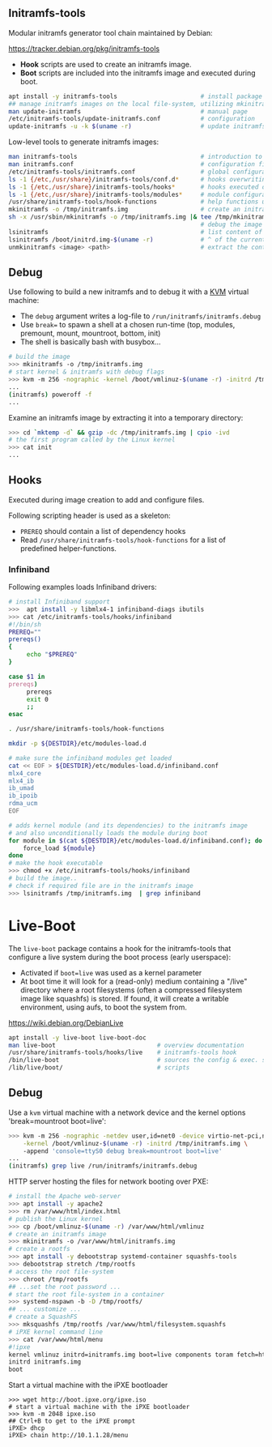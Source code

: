 ## Initramfs-tools

Modular initramfs generator tool chain maintained by Debian:

<https://tracker.debian.org/pkg/initramfs-tools>

* **Hook** scripts are used to create an initramfs image.
* **Boot** scripts are included into the initramfs image and executed during boot.

```bash
apt install -y initramfs-tools                       # install package
## manage initramfs images on the local file-system, utilizing mkinitramfs
man update-initramfs                                 # manual page
/etc/initramfs-tools/update-initramfs.conf           # configuration
update-initramfs -u -k $(uname -r)                   # update initramfs of the currently running kernel
```

Low-level tools to generate initramfs images:

```bash
man initramfs-tools                                  # introduction to writing scripts for mkinitramfs
man initramfs.conf                                   # configuration file documentation
/etc/initramfs-tools/initramfs.conf                  # global configuration
ls -1 {/etc,/usr/share}/initramfs-tools/conf.d*      # hooks overwriting the configuration file
ls -1 {/etc,/usr/share}/initramfs-tools/hooks*       # hooks executed during generation of the initramfs
ls -1 {/etc,/usr/share}/initramfs-tools/modules*     # module configuration
/usr/share/initramfs-tools/hook-functions            # help functions use within hooks
mkinitramfs -o /tmp/initramfs.img                    # create an initramfs image for the currently running kernel
sh -x /usr/sbin/mkinitramfs -o /tmp/initramfs.img |& tee /tmp/mkinitramfs.log
                                                     # debug the image creation
lsinitramfs                                          # list content of an initramfs image
lsinitramfs /boot/initrd.img-$(uname -r)             # ^ of the currently running kernel
unmkinitramfs <image> <path>                         # extract the content of an initramfs
```

## Debug

Use following to build a new initramfs and to debug it with a [KVM](../kvm.md) virtual machine:

* The `debug` argument writes a log-file to `/run/initramfs/initramfs.debug`
* Use `break=` to spawn a shell at a chosen run-time (top, modules, premount, mount, mountroot, bottom, init)
* The shell is basically bash with busybox...

```bash
# build the image
>>> mkinitramfs -o /tmp/initramfs.img
# start kernel & initramfs with debug flags
>>> kvm -m 256 -nographic -kernel /boot/vmlinuz-$(uname -r) -initrd /tmp/initramfs.img -append 'console=ttyS0 debug break=top' 
...
(initramfs) poweroff -f
...
```

Examine an initramfs image by extracting it into a temporary directory:

```bash
>>> cd `mktemp -d` && gzip -dc /tmp/initramfs.img | cpio -ivd
# the first program called by the Linux kernel
>>> cat init
...
```

## Hooks

Executed during image creation to add and configure files. 

Following scripting header is used as a skeleton:

* `PREREQ` should contain a list of dependency hooks
* Read `/usr/share/initramfs-tools/hook-functions` for a list of predefined helper-functions. 

### Infiniband

Following examples loads Infiniband drivers:

```bash
# install Infiniband support
>>>  apt install -y libmlx4-1 infiniband-diags ibutils
>>> cat /etc/initramfs-tools/hooks/infiniband
#!/bin/sh
PREREQ=""
prereqs()
{
     echo "$PREREQ"
}

case $1 in
prereqs)
     prereqs
     exit 0
     ;;
esac

. /usr/share/initramfs-tools/hook-functions

mkdir -p ${DESTDIR}/etc/modules-load.d

# make sure the infiniband modules get loaded
cat << EOF > ${DESTDIR}/etc/modules-load.d/infiniband.conf
mlx4_core
mlx4_ib
ib_umad
ib_ipoib
rdma_ucm
EOF

# adds kernel module (and its dependencies) to the initramfs image 
# and also unconditionally loads the module during boot
for module in $(cat ${DESTDIR}/etc/modules-load.d/infiniband.conf); do
    force_load ${module}    
done
# make the hook executable
>>> chmod +x /etc/initramfs-tools/hooks/infiniband
# build the image..
# check if required file are in the initramfs image
>>> lsinitramfs /tmp/initramfs.img  | grep infiniband
```



# Live-Boot

The `live-boot` package contains a hook for the initramfs-tools that configure 
a live system during the boot process (early userspace):

* Activated if `boot=live` was used as a kernel parameter
* At boot time it will look for a (read-only) medium containing a "/live" directory where a root filesystems (often a compressed filesystem image like squashfs) is stored. If found, it will create a writable environment, using aufs, to boot the system from. 

<https://wiki.debian.org/DebianLive>

```bash
apt install -y live-boot live-boot-doc
man live-boot                            # overview documentation
/usr/share/initramfs-tools/hooks/live    # initramfs-tools hook
/bin/live-boot                           # sources the config & exec. scripts
/lib/live/boot/                          # scripts
```

## Debug

Use a `kvm` virtual machine with a network device and the kernel options 'break=mountroot boot=live':

```bash
>>> kvm -m 256 -nographic -netdev user,id=net0 -device virtio-net-pci,netdev=net0 \
    -kernel /boot/vmlinuz-$(uname -r) -initrd /tmp/initramfs.img \ 
    -append 'console=ttyS0 debug break=mountroot boot=live' 
...
(initramfs) grep live /run/initramfs/initramfs.debug
```

HTTP server hosting the files for network booting over PXE:

```bash
# install the Apache web-server
>>> apt install -y apache2
>>> rm /var/www/html/index.html
# publish the Linux kernel
>>> cp /boot/vmlinuz-$(uname -r) /var/www/html/vmlinuz
# create an initramfs image
>>> mkinitramfs -o /var/www/html/initramfs.img
# create a rootfs
>>> apt install -y debootstrap systemd-container squashfs-tools
>>> debootstrap stretch /tmp/rootfs
# access the root file-system
>>> chroot /tmp/rootfs
## ...set the root password ...
# start the root file-system in a container
>>> systemd-nspawn -b -D /tmp/rootfs/
## ... customize ...
# create a SquashFS
>>> mksquashfs /tmp/rootfs /var/www/html/filesystem.squashfs
# iPXE kernel command line
>>> cat /var/www/html/menu
#!ipxe
kernel vmlinuz initrd=initramfs.img boot=live components toram fetch=http://10.1.1.28/filesystem.squashfs
initrd initramfs.img
boot
```

Start a virtual machine with the iPXE bootloader

```
>>> wget http://boot.ipxe.org/ipxe.iso
# start a virtual machine with the iPXE bootloader
>>> kvm -m 2048 ipxe.iso
## Ctrl+B to get to the iPXE prompt
iPXE> dhcp
iPXE> chain http://10.1.1.28/menu
```




